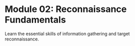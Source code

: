 # Module 02: Reconnaissance Fundamentals

Learn the essential skills of information gathering and target reconnaissance.
